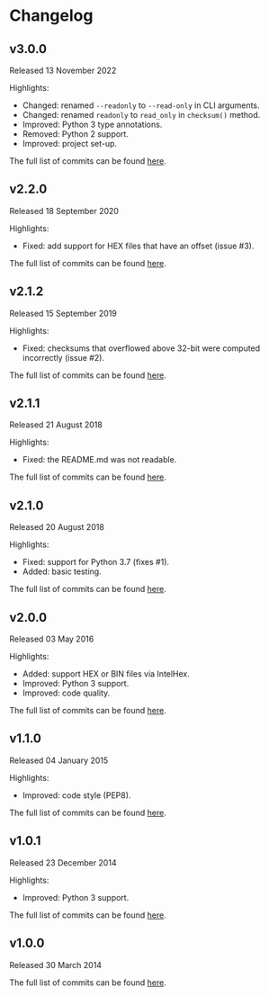 # Changelog

## v3.0.0
Released 13 November 2022

Highlights:
* Changed: renamed `--readonly` to `--read-only` in CLI arguments.
* Changed: renamed `readonly` to `read_only` in `checksum()` method.
* Improved: Python 3 type annotations.
* Removed: Python 2 support.
* Improved: project set-up.

The full list of commits can be found [here](https://github.com/basilfx/lpc_checksum/compare/v2.2.0...v3.0.0).

## v2.2.0
Released 18 September 2020

Highlights:
* Fixed: add support for HEX files that have an offset (issue #3).

The full list of commits can be found [here](https://github.com/basilfx/lpc_checksum/compare/v2.1.2...v2.2.0).

## v2.1.2
Released 15 September 2019

Highlights:
* Fixed: checksums that overflowed above 32-bit were computed incorrectly (issue #2).

The full list of commits can be found [here](https://github.com/basilfx/lpc_checksum/compare/v2.1.1...v2.1.2).

## v2.1.1
Released 21 August 2018

Highlights:
* Fixed: the README.md was not readable.

The full list of commits can be found [here](https://github.com/basilfx/lpc_checksum/compare/v2.1.0...v2.1.1).

## v2.1.0
Released 20 August 2018

Highlights:
* Fixed: support for Python 3.7 (fixes #1).
* Added: basic testing.

The full list of commits can be found [here](https://github.com/basilfx/lpc_checksum/compare/v2.0.0...v2.1.0).

## v2.0.0
Released 03 May 2016

Highlights:
* Added: support HEX or BIN files via IntelHex.
* Improved: Python 3 support.
* Improved: code quality.

The full list of commits can be found [here](https://github.com/basilfx/lpc_checksum/compare/v1.1.0...v2.0.0).

## v1.1.0
Released 04 January 2015

Highlights:
* Improved: code style (PEP8).

The full list of commits can be found [here](https://github.com/basilfx/lpc_checksum/compare/v1.0.1...v1.1.0).

## v1.0.1
Released 23 December 2014

Highlights:
* Improved: Python 3 support.

The full list of commits can be found [here](https://github.com/basilfx/lpc_checksum/compare/v1.0.0...v1.0.1).

## v1.0.0
Released 30 March 2014

The full list of commits can be found [here](https://github.com/basilfx/lpc_checksum/compare/bf2ead99b6f69e135ab814ab97ec57aefa7ce767...v1.0.0).
